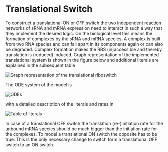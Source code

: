 # Translational Switch

To construct a translational ON or OFF switch the two independent reaction networks of sRNA and
mRNA expression need to interact in such a way that they implement the
desired logic. On the biological level this means the formation of
complexes by the sRNA and mRNA species. A complex is built from two RNA
species and can fall apart in its components again or can also be degraded. 
Complex formation makes the RBS
(in)accessible and thereby translation is (reduced) induced. Graph
representation of the implemented translational system is shown in the 
figure below and additional literals are explained in the subsequent table

![Graph representation of the translational riboswitch](http://ribonets.github.io/rnadev-models/minimal/graph-translational.svg)

The ODE system of the model is

![ODEs](http://ribonets.github.io/rnadev-models/minimal/ode-translational.svg)

with a detailed description of the literals and rates in

![Table of literals](http://ribonets.github.io/rnadev-models/minimal/lit-translational.svg)

In case of a translational OFF switch the translation (re-)initiation
rate for the unbound mRNA species should be much
bigger than the initiation rate for the complexes.
To model a translational ON switch the opposite has to be
true. This is the only necessary change to switch form a translational
OFF switch to an ON switch.

